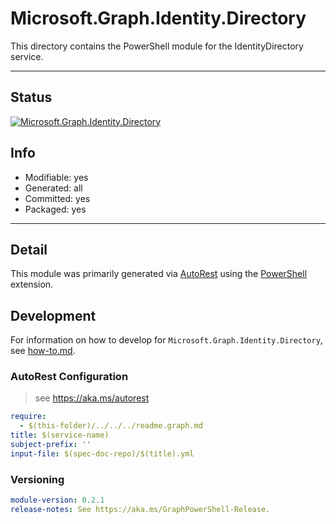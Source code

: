 <!-- region Generated -->
# Microsoft.Graph.Identity.Directory
This directory contains the PowerShell module for the IdentityDirectory service.

---
## Status
[![Microsoft.Graph.Identity.Directory](https://img.shields.io/powershellgallery/v/Microsoft.Graph.Identity.Directory.svg?style=flat-square&label=Microsoft.Graph.Identity.Directory "Microsoft.Graph.Identity.Directory")](https://www.powershellgallery.com/packages/Microsoft.Graph.Identity.Directory/)

## Info
- Modifiable: yes
- Generated: all
- Committed: yes
- Packaged: yes

---
## Detail
This module was primarily generated via [AutoRest](https://github.com/Azure/autorest) using the [PowerShell](https://github.com/Azure/autorest.powershell) extension.

## Development
For information on how to develop for `Microsoft.Graph.Identity.Directory`, see [how-to.md](how-to.md).
<!-- endregion -->

### AutoRest Configuration

> see https://aka.ms/autorest

``` yaml
require:
  - $(this-folder)/../../../readme.graph.md
title: $(service-name)
subject-prefix: ''
input-file: $(spec-doc-repo)/$(title).yml
```
### Versioning

``` yaml
module-version: 0.2.1
release-notes: See https://aka.ms/GraphPowerShell-Release.
```
